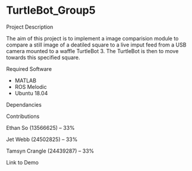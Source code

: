 # TurtleBot_Group5



Project Description

The aim of this project is to implement a image comparision module to compare a still image of a deatiled square to a live imput feed from a USB camera mounted to a waffle TurtleBot 3. The TurtleBot is then to move towards this specified square.


Required Software

* MATLAB
* ROS Melodic
* Ubuntu 18.04

Dependancies



Contributions

Ethan So (13566625) – 33%

Jet Webb	(24502825) – 33%

Tamsyn Crangle (24439287) – 33%


Link to Demo
